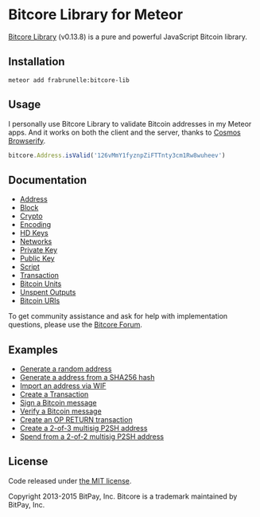 # Bitcore Library for Meteor

[Bitcore Library](https://github.com/bitpay/bitcore-lib) (v0.13.8) is a pure and powerful JavaScript Bitcoin library.

## Installation

`meteor add frabrunelle:bitcore-lib`

## Usage

I personally use Bitcore Library to validate Bitcoin addresses in my Meteor apps. And it works on both the client and the server, thanks to [Cosmos Browserify](https://github.com/elidoran/cosmos-browserify).

```javascript
bitcore.Address.isValid('126vMmY1fyznpZiFTTnty3cm1Rw8wuheev')
```

## Documentation

- [Address](https://bitcore.io/api/lib/address)
- [Block](https://bitcore.io/api/lib/block)
- [Crypto](https://bitcore.io/api/lib/crypto)
- [Encoding](https://bitcore.io/api/lib/encoding)
- [HD Keys](https://bitcore.io/api/lib/hd-keys)
- [Networks](https://bitcore.io/api/lib/networks)
- [Private Key](https://bitcore.io/api/lib/private-key)
- [Public Key](https://bitcore.io/api/lib/public-key)
- [Script](https://bitcore.io/api/lib/script)
- [Transaction](https://bitcore.io/api/lib/transaction)
- [Bitcoin Units](https://bitcore.io/api/lib/unit)
- [Unspent Outputs](https://bitcore.io/api/lib/unspent-output)
- [Bitcoin URIs](https://bitcore.io/api/lib/uri)

To get community assistance and ask for help with implementation questions, please use the [Bitcore Forum](https://forum.bitcore.io/).

## Examples

* [Generate a random address](https://github.com/bitpay/bitcore-lib/blob/master/docs/examples.md#generate-a-random-address)
* [Generate a address from a SHA256 hash](https://github.com/bitpay/bitcore-lib/blob/master/docs/examples.md#generate-a-address-from-a-sha256-hash)
* [Import an address via WIF](https://github.com/bitpay/bitcore-lib/blob/master/docs/examples.md#import-an-address-via-wif)
* [Create a Transaction](https://github.com/bitpay/bitcore-lib/blob/master/docs/examples.md#create-a-transaction)
* [Sign a Bitcoin message](https://github.com/bitpay/bitcore-lib/blob/master/docs/examples.md#sign-a-bitcoin-message)
* [Verify a Bitcoin message](https://github.com/bitpay/bitcore-lib/blob/master/docs/examples.md#verify-a-bitcoin-message)
* [Create an OP RETURN transaction](https://github.com/bitpay/bitcore-lib/blob/master/docs/examples.md#create-an-op-return-transaction)
* [Create a 2-of-3 multisig P2SH address](https://github.com/bitpay/bitcore-lib/blob/master/docs/examples.md#create-a-2-of-3-multisig-p2sh-address)
* [Spend from a 2-of-2 multisig P2SH address](https://github.com/bitpay/bitcore-lib/blob/master/docs/examples.md#spend-from-a-2-of-2-multisig-p2sh-address)

## License

Code released under [the MIT license](https://github.com/bitpay/bitcore-lib/blob/master/LICENSE).

Copyright 2013-2015 BitPay, Inc. Bitcore is a trademark maintained by BitPay, Inc.

